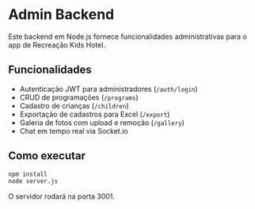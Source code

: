 # Admin Backend

Este backend em Node.js fornece funcionalidades administrativas para o app de Recreação Kids Hotel.

## Funcionalidades
- Autenticação JWT para administradores (`/auth/login`)
- CRUD de programações (`/programs`)
- Cadastro de crianças (`/children`)
- Exportação de cadastros para Excel (`/export`)
- Galeria de fotos com upload e remoção (`/gallery`)
- Chat em tempo real via Socket.io

## Como executar
```bash
npm install
node server.js
```
O servidor rodará na porta 3001.
